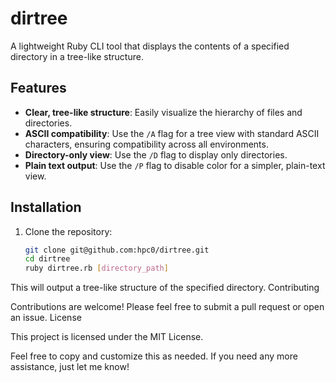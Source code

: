 # dirtree
A lightweight Ruby CLI tool that displays the contents of a specified directory in a tree-like structure.

## Features

- **Clear, tree-like structure**: Easily visualize the hierarchy of files and directories.  
- **ASCII compatibility**: Use the `/A` flag for a tree view with standard ASCII characters, ensuring compatibility across all environments.  
- **Directory-only view**: Use the `/D` flag to display only directories.  
- **Plain text output**: Use the `/P` flag to disable color for a simpler, plain-text view. 

## Installation

1. Clone the repository:

   ```bash
   git clone git@github.com:hpc0/dirtree.git
   cd dirtree
   ruby dirtree.rb [directory_path]

This will output a tree-like structure of the specified directory.
Contributing

Contributions are welcome! Please feel free to submit a pull request or open an issue.
License

This project is licensed under the MIT License.

Feel free to copy and customize this as needed. If you need any more assistance, just let me know!

